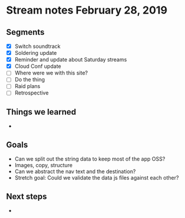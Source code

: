 # Stream notes February 28, 2019

## Segments

- [x] Switch soundtrack
- [x] Soldering update
- [x] Reminder and update about Saturday streams
- [x] Cloud Conf update
- [ ] Where were we with this site?
- [ ] Do the thing
- [ ] Raid plans
- [ ] Retrospective

## Things we learned

-

## Goals

- Can we split out the string data to keep most of the app OSS?
- Images, copy, structure
- Can we abstract the nav text and the destination?
- Stretch goal: Could we validate the data js files against each other?

## Next steps

-
